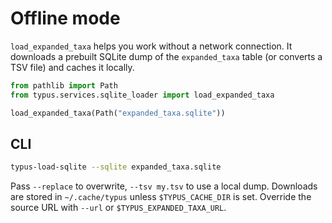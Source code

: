 # Offline mode

`load_expanded_taxa` helps you work without a network connection. It downloads a
prebuilt SQLite dump of the `expanded_taxa` table (or converts a TSV file) and
caches it locally.

```python
from pathlib import Path
from typus.services.sqlite_loader import load_expanded_taxa

load_expanded_taxa(Path("expanded_taxa.sqlite"))
```

## CLI

```bash
typus-load-sqlite --sqlite expanded_taxa.sqlite
```

Pass `--replace` to overwrite, `--tsv my.tsv` to use a local dump. Downloads are
stored in `~/.cache/typus` unless `$TYPUS_CACHE_DIR` is set. Override the source
URL with `--url` or `$TYPUS_EXPANDED_TAXA_URL`.

